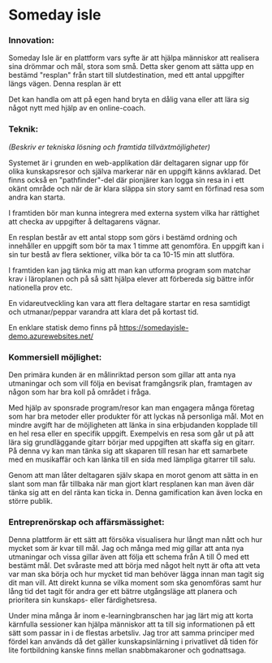 # Someday isle


### Innovation:

Someday Isle är en plattform vars syfte är att hjälpa människor att realisera sina drömmar och mål, stora som små.
Detta sker genom att sätta upp en bestämd "resplan" från start till slutdestination, med ett antal uppgifter längs vägen.
Denna resplan är ett 

Det kan handla om att på egen hand bryta en dålig vana eller att lära sig något nytt med hjälp av en online-coach.


### Teknik:
*(Beskriv er tekniska lösning och framtida tillväxtmöjligheter)*

Systemet är i grunden en web-applikation där deltagaren signar upp för olika kunskapsresor och själva markerar när en uppgift känns avklarad.
Det finns också en "pathfinder"-del där pionjärer kan logga sin resa in i ett okänt område och när de är klara släppa sin story samt en förfinad resa som andra kan starta. 

I framtiden bör man kunna integrera med externa system vilka har rättighet att checka av uppgifter å deltagarens vägnar.

En resplan består av ett antal stopp som görs i bestämd ordning och innehåller en uppgift som bör ta max 1 timme att genomföra.
En uppgift kan i sin tur bestå av flera sektioner, vilka bör ta ca 10-15 min att slutföra.

I framtiden kan jag tänka mig att man kan utforma program som matchar krav i läroplanen och på så sätt hjälpa elever att förbereda sig bättre inför nationella prov etc.

En vidareutveckling kan vara att flera deltagare startar en resa samtidigt och utmanar/peppar varandra att klara det på kortast tid.

En enklare statisk demo finns på https://somedayisle-demo.azurewebsites.net/


### Kommersiell möjlighet:

Den primära kunden är en målinriktad person som gillar att anta nya utmaningar och som vill följa en bevisat framgångsrik plan,
framtagen av någon som har bra koll på området i fråga.

Med hjälp av sponsrade program/resor kan man engagera många företag som har bra metoder eller produkter för att lyckas nå personliga mål.
Mot en mindre avgift har de möjligheten att länka in sina erbjudanden kopplade till en hel resa eller en specifik uppgift.
Exempelvis en resa som går ut på att lära sig grundläggande gitarr börjar med uppgiften att skaffa sig en gitarr.
På denna vy kan man tänka sig att skaparen till resan har ett samarbete med en musikaffär och kan länka till en sida med lämpliga gitarrer till salu.

Genom att man låter deltagaren själv skapa en morot genom att sätta in en slant som man får tillbaka när man gjort klart resplanen kan man även där tänka sig att en del ränta kan ticka in. Denna gamification kan även locka en större publik.



### Entreprenörskap och affärsmässighet:

Denna plattform är ett sätt att försöka visualisera hur långt man nått och hur mycket som är kvar till mål.
Jag och många med mig gillar att anta nya utmaningar och vissa gillar även att följa ett schema från A till Ö med ett bestämt mål.
Det svåraste med att börja med något helt nytt är ofta att veta var man ska börja och hur mycket tid man behöver lägga innan man tagit sig dit man vill.
Att direkt kunna se vilka moment som ska genomföras samt hur lång tid det tagit för andra ger ett bätrre utgångsläge att planera och prioritera sin kunskaps- eller färdighetsresa.

Under mina många år inom e-learningbranschen har jag lärt mig att korta kärnfulla sessioner kan hjälpa människor att ta till sig informationen på ett sätt som passar in i de flestas arbetsliv. Jag tror att samma principer med fördel kan används då det gäller kunskapsinlärning i privatlivet då tiden för lite fortbildning kanske finns mellan snabbmakaroner och godnattsaga.
